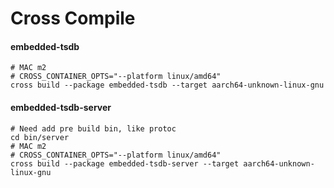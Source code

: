# Cross Compile

#### embedded-tsdb

```shell
# MAC m2
# CROSS_CONTAINER_OPTS="--platform linux/amd64" 
cross build --package embedded-tsdb --target aarch64-unknown-linux-gnu
```

#### embedded-tsdb-server

```shell
# Need add pre build bin, like protoc
cd bin/server
# MAC m2
# CROSS_CONTAINER_OPTS="--platform linux/amd64" 
cross build --package embedded-tsdb-server --target aarch64-unknown-linux-gnu
```